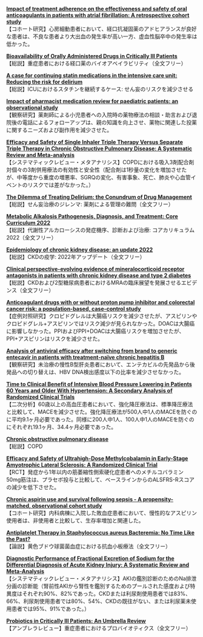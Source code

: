 [**Impact of treatment adherence on the effectiveness and safety of oral anticoagulants in patients with atrial fibrillation: A retrospective cohort study**](https://pubmed.ncbi.nlm.nih.gov/35533394/)  
【コホート研究】心房細動患者において、経口抗凝固薬のアドヒアランスが良好な患者は、不良な患者より大出血の発生率が高い一方、虚血性脳卒中の発生率は低かった。

[**Bioavailability of Orally Administered Drugs in Critically Ill Patients**](https://pubmed.ncbi.nlm.nih.gov/35521821/)  
【総説】重症患者における経口薬のバイオアベイラビリティ（全文フリー）

[**A case for continuing statin medications in the intensive care unit: Reducing the risk for delirium**](https://pubmed.ncbi.nlm.nih.gov/35526279/)  
【総説】ICUにおけるスタチンを継続するケース: せん妄のリスクを減少させる

[**Impact of pharmacist medication review for paediatric patients: an observational study**](https://pubmed.ncbi.nlm.nih.gov/35532336/)  
【観察研究】薬剤師による小児患者への入院時の薬物療法の相談・助言および退院後の電話によるフォローアップは、親の知識を向上させ、薬物に関連した投薬に関するニーズおよび副作用を減少させた。

[**Efficacy and Safety of Single Inhaler Triple Therapy Versus Separate Triple Therapy in Chronic Obstructive Pulmonary Disease: A Systematic Review and Meta-analysis**](https://pubmed.ncbi.nlm.nih.gov/35534287/)  
【システマティックレビュー・メタアナリシス】COPDにおける吸入3剤配合剤対個々の3剤併用療法の有効性と安全性（配合剤は1秒量の変化を増加させたが、中等度から重度の増悪率、SGRQの変化、有害事象、死亡、肺炎や心血管イベントのリスクでは差がなかった。）

[**The Dilemma of Treating Delirium: the Conundrum of Drug Management**](https://pubmed.ncbi.nlm.nih.gov/35543960/)  
【総説】せん妄治療のジレンマ: 薬剤による管理の難問（全文フリー）

[**Metabolic Alkalosis Pathogenesis, Diagnosis, and Treatment: Core Curriculum 2022**](https://pubmed.ncbi.nlm.nih.gov/35525634/)  
【総説】代謝性アルカローシスの発症機序、診断および治療: コアカリキュラム2022（全文フリー）

[**Epidemiology of chronic kidney disease: an update 2022**](https://pubmed.ncbi.nlm.nih.gov/35529086/)  
【総説】CKDの疫学: 2022年アップデート（全文フリー）

[**Clinical perspective-evolving evidence of mineralocorticoid receptor antagonists in patients with chronic kidney disease and type 2 diabetes**](https://pubmed.ncbi.nlm.nih.gov/35529090/)  
【総説】CKDおよび2型糖尿病患者におけるMRAの臨床展望を発展させるエビデンス（全文フリー）

[**Anticoagulant drugs with or without proton pump inhibitor and colorectal cancer risk: a population-based, case-control study**](https://pubmed.ncbi.nlm.nih.gov/35534834/)  
【症例対照研究】クロピドグレルは大腸癌リスクを減少させたが、アスピリンやクロピドグレル+アスピリンではリスク減少が見られなかった。DOACは大腸癌に影響しなかった。PPIおよびPPI+DOACは大腸癌リスクを増加させたが、PPI+アスピリンはリスクを減少させた。

[**Analysis of antiviral efficacy after switching from brand to generic entecavir in patients with treatment-naïve chronic hepatitis B**](https://pubmed.ncbi.nlm.nih.gov/35538425/)  
【観察研究】未治療の慢性B型肝炎患者において、エンテカビルの先発品から後発品への切り替えは、HBV DNA検出感度以下の比率を減少させなかった。

[**Time to Clinical Benefit of Intensive Blood Pressure Lowering in Patients 60 Years and Older With Hypertension: A Secondary Analysis of Randomized Clinical Trials**](https://pubmed.ncbi.nlm.nih.gov/35532917/)  
【二次分析】60歳以上の高血圧患者において、強化降圧療法は、標準降圧療法と比較して、MACEを減少させた。強化降圧療法が500人中1人のMACEを防ぐのに平均9.1ヶ月必要であった。同様に200人中1人、100人中1人のMACEを防ぐのにそれぞれ19.1ヶ月、34.4ヶ月必要であった。

[**Chronic obstructive pulmonary disease**](https://pubmed.ncbi.nlm.nih.gov/35533707/)  
【総説】COPD

[**Efficacy and Safety of Ultrahigh-Dose Methylcobalamin in Early-Stage Amyotrophic Lateral Sclerosis: A Randomized Clinical Trial**](https://pubmed.ncbi.nlm.nih.gov/35532908/)  
【RCT】発症から1年以内の筋萎縮性側索硬化症患者へのメチルコバラミン50mg筋注は、プラセボ投与と比較して、ベースラインからのALSFRS-Rスコアの減少を低下させた。

[**Chronic aspirin use and survival following sepsis - A propensity-matched, observational cohort study**](https://pubmed.ncbi.nlm.nih.gov/35533971/)  
【コホート研究】内科病棟に入院した敗血症患者において、慢性的なアスピリン使用者は、非使用者と比較して、生存率増加と関連した。

[**Antiplatelet Therapy in Staphylococcus aureus Bacteremia: No Time Like the Past?**](https://pubmed.ncbi.nlm.nih.gov/35535570/)  
【論説】黄色ブドウ球菌菌血症における抗血小板療法（全文フリー）

[**Diagnostic Performance of Fractional Excretion of Sodium for the Differential Diagnosis of Acute Kidney Injury: A Systematic Review and Meta-Analysis**](https://pubmed.ncbi.nlm.nih.gov/35545442/)  
【システマティックレビュー・メタアナリシス】AKIの鑑別診断のためのNa排泄分画の診断能（腎前性AKIから腎性を鑑別するためのプールされた感度および特異度はそれぞれ90%、82%であった。CKDまたは利尿剤使用患者では83%、66%、利尿剤使用患者では80%、54%、CKDの既往がない、または利尿薬未使用患者では95%、91%であった。）

[**Probiotics in Critically Ill Patients: An Umbrella Review**](https://pubmed.ncbi.nlm.nih.gov/35519905/)  
【アンブレラレビュー】重症患者におけるプロバイオティクス（全文フリー）
